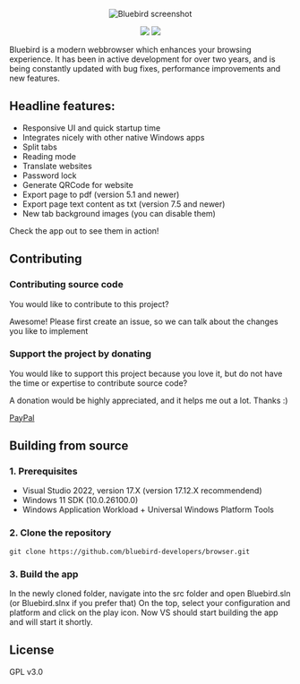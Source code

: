 <p align="center">
  <img src="images/HeroImage.jpg" alt="Bluebird screenshot" />
</p>

<p align="center">
  <a href="https://www.microsoft.com/store/productId/9PNXW61T4T0V" target="_blank">
    <img src="images/msstorebadge.png" /></a>
  <a href="https://bluebird-developers.github.io/releases/bluebird.appinstaller" target="_blank">
    <img src="images/ghreleasesbadge.png" /></a>
</p>

Bluebird is a modern webbrowser which enhances your browsing experience. It has been in active development for over two years, and is being constantly updated with bug fixes, performance improvements and new features.

## Headline features:
- Responsive UI and quick startup time
- Integrates nicely with other native Windows apps 
- Split tabs
- Reading mode
- Translate websites
- Password lock
- Generate QRCode for website
- Export page to pdf (version 5.1 and newer)
- Export page text content as txt (version 7.5 and newer)
- New tab background images (you can disable them)

Check the app out to see them in action! 

## Contributing

### Contributing source code
You would like to contribute to this project?

Awesome! Please first create an issue, so we can talk about the changes you like to implement

### Support the project by donating
You would like to support this project because you love it, but do not have the time or expertise to contribute source code?

A donation would be highly appreciated, and it helps me out a lot. Thanks :)

[PayPal](https://www.paypal.com/paypalme/julianhasreiter)

## Building from source

### 1. Prerequisites
- Visual Studio 2022, version 17.X (version 17.12.X recommendend)
- Windows 11 SDK (10.0.26100.0)
- Windows Application Workload + Universal Windows Platform Tools

### 2. Clone the repository
```batch
git clone https://github.com/bluebird-developers/browser.git
```

### 3. Build the app
In the newly cloned folder, navigate into the src folder and open Bluebird.sln (or Bluebird.slnx if you prefer that)
On the top, select your configuration and platform and click on the play icon.
Now VS should start building the app and will start it shortly.

## License
GPL v3.0
